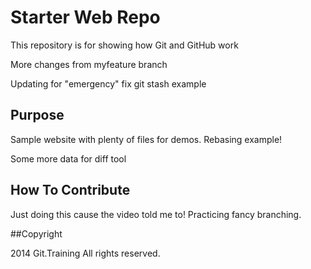 # Starter Web Repo

This repository is for showing how Git and GitHub work

More changes from myfeature branch

Updating for "emergency" fix git stash example
## Purpose

Sample website with plenty of files for demos. Rebasing example!

Some more data for diff tool

## How To Contribute

Just doing this cause the video told me to! Practicing fancy branching.

##Copyright

2014 Git.Training All rights reserved.